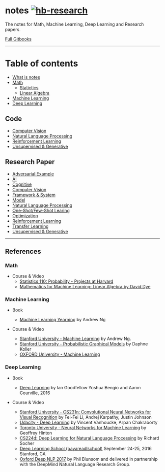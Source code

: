 # notes [![hb-research](https://img.shields.io/badge/hb--research-notes-green.svg?style=flat&colorA=448C57&colorB=555555)](https://github.com/hb-research)


The notes for Math, Machine Learning, Deep Learning and Research papers.

[Full Gitbooks](https://humanbrain.gitbook.io/notes/)


---


# Table of contents

* [What is notes](README.md)
* [Math]()
    * [Statictics]()
    * [Linear Algebra]()
* [Machine Learning]()
* [Deep Learning]()

## Code

* [Computer Vision]()
* [Natural Language Processing]()
* [Reinforcement Learning]()
* [Unsupervised & Generative]()

## Research Paper

* [Adversarial Example]()
* [AI]()
* [Cognitive]()
* [Computer Vision]()
* [Framework & System]()
* [Model]()
* [Natural Language Processing]()
* [One-Shot/Few-Shot Learing]()
* [Optimization]()
* [Reinforcement Learning]()
* [Transfer Learning]()
* [Unsupervised & Generative]()


---


## References

### Math

- Course & Video
	* [Statistics 110: Probability - Projects at Harvard](https://www.youtube.com/playlist?list=PL2SOU6wwxB0uwwH80KTQ6ht66KWxbzTIo)
	* [Mathematics for Machine Learning: Linear Algebra by David Dye](https://www.coursera.org/learn/linear-algebra-machine-learning)

### Machine Learning

- Book
    * [Machine Learning Yearning](https://www.deeplearning.ai/machine-learning-yearning/) by Andrew Ng
	
- Course & Video
	* [Stanford University - Machine Learning](https://www.coursera.org/learn/machine-learning) by Andrew Ng.
	* [Stanford University - Probabilistic Graphical Models](https://www.coursera.org/course/pgm) by Daphne Koller
	* [OXFORD University - Machine Learning](https://www.cs.ox.ac.uk/people/nando.defreitas/machinelearning/)

### Deep Learning

- Book
    * [Deep Learning](http://www.deeplearningbook.org/) by Ian Goodfellow Yoshua Bengio and Aaron Courville, 2016

- Course & Video
	* [Stanford University - CS231n: Convolutional Neural Networks for Visual Recognition](http://cs231n.stanford.edu/index.html) by Fei-Fei Li, Andrej Karpathy, Justin Johnson
	* [Udacity - Deep Learning](https://www.udacity.com/course/deep-learning--ud730) by Vincent Vanhoucke, Arpan Chakraborty
	* [Toronto University - Neural Networks for Machine Learning](https://www.coursera.org/course/neuralnets) by Geoffrey Hinton
	* [CS224d: Deep Learning for Natural Language Processing](http://cs224d.stanford.edu/index.html) by Richard Socher
	* [Deep Learning School (bayareadlschool)](http://www.bayareadlschool.org/) September 24-25, 2016 Stanford, CA
	* [Oxford Deep NLP 2017](https://github.com/oxford-cs-deepnlp-2017/lectures) by  Phil Blunsom and delivered in partnership with the DeepMind Natural Language Research Group.